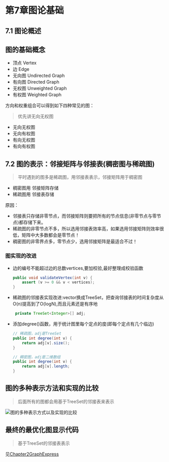 # 第7章图论基础

## 7.1 图论概述

## 图的基础概念

+ 顶点 Vertex
+ 边 Edge
+ 无向图 Undirected Graph
+ 有向图 Directed Graph
+ 无权图 Unweighted Graph
+ 有权图 Weighted Graph

方向和权重组合可以得到如下四种常见的图：

> 优先讲无向无权图

+ 无向无权图
+ 无向有权图
+ 有向无权图
+ 有向有权图


## 7.2 图的表示：邻接矩阵与邻接表(稠密图与稀疏图)

> 平时遇到的图多是稀疏图，用邻接表表示，邻接矩阵用于稠密图

+ 稠密图用 邻接矩阵存储
+ 稀疏图用 邻接表存储

原因：

+ 邻接表只存储非零节点，而邻接矩阵则要把所有的节点信息(非零节点与零节点)都存储下来。
+ 稀疏图的非零节点不多，所以选用邻接表效率高，如果选用邻接矩阵则效率很低，矩阵中大多数都会是零节点！
+ 稠密图的非零界点多，零节点少，选用邻接矩阵是最适合不过！

### 图实现的改进

+ 边的编号不能超过边的总数vertices,要加校验,最好整理成校验函数
  ```java
  public void validateVertex(int v) {
      assert (v >= 0 && v < vertices);
  }
  ```
+ 稀疏图的邻接表实现改进:vector换成TreeSet，把查询邻接表的时间复杂度从O(n)提高到了O(logN),而且元素还是有序地
  ```java
   private TreeSet<Integer>[] adj;
  ```
+ 添加degree()函数，用于统计图里每个定点的度(即每个定点有几个临边)
  ```java
  // 稀疏图，adj是TreeSet
  public int degree(int v) {
      return adj[v].size();
  }
  ```
  
  ```java
  // 稠密图，adj是二维数组
  public int degree(int v) {
      return adj[v].length;
  }
  ```
  
## 图的多种表示方法和实现的比较

> 后面所有的图都会用基于TreeSet的邻接表来表示

![图的多种表示方式以及实现的比较](JAVA/src/main/java/Chapter7GraphBasics/Section4ReadGraphOptimize/图的多种表示方式以及实现的比较.png/图的多种表示方式以及实现的比较.png)

## 最终的最优化图显示代码

> 基于TreeSet的邻接表表示

见[Chapter2GraphExpress](JAVA/src/main/java/Chapter7GraphBasics/Graph/Graph.java)

